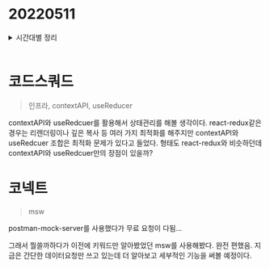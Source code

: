 # 20220511

<details>
<summary>시간대별 정리</summary>

### 아침

미션 설계

### 오전

호눅스 인프라 수업

### 오후

- context api + useReducer사용
- 코드스쿼드 미션 pr요청

### 저녁

- msw

</details>
<br>

# 코드스쿼드

> 인프라, contextAPI, useReducer

contextAPI와 useRedcuer를 활용해서 상태관리를 해볼 생각이다. react-redux같은 경우는 리렌더링이나 깊은 복사 등 여러 가지 최적화를 해주지만 contextAPI와 useRedcuer 조합은 최적화 문제가 있다고 들었다. 형태도 react-redux와 비슷하던데 contextAPI와 useRedcuer만의 장점이 있을까?

# 코넥트

> msw

postman-mock-server를 사용했다가 무료 요청이 다됨...

그래서 뭘쓸까하다가 이전에 키워드만 알아봤었던 msw를 사용해봤다. 완전 편했음. 지금은 간단한 데이터요청만 쓰고 있는데 더 알아보고 세부적인 기능을 써볼 예정이다.
